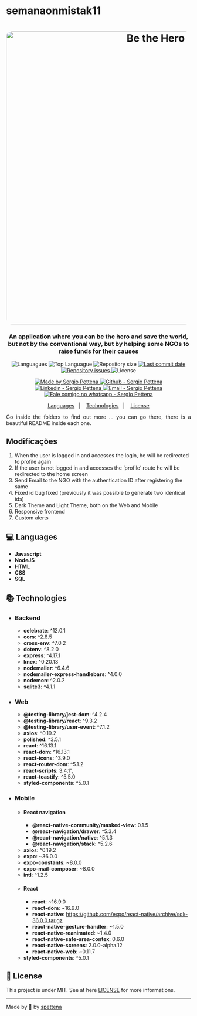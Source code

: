 # semanaonmistak11
<h1 align="center">
    <img alt="Be the Hero" src="https://github.com/spettena/semanaonmistak11/master/Assets/Template.png?raw=true" "  width="800px" style="border-radius:16px;"/>
</h1>

<h3 align="center" >
  An application where you can be the hero and save the world, but not by the conventional way, but by helping some NGOs to raise funds for their causes
</h3>

<p align="center">
  <img alt="Languagues" src="https://img.shields.io/github/languages/count/spettena/semanaonmistak11">
  <img alt="Top Languague" src="https://img.shields.io/github/languages/top/spettena/semanaonmistak11">
  <img alt="Repository size" src="https://img.shields.io/github/repo-size/spettena/semanaonmistak11">
  <a href="https://github.com/spettena/be-the-hero/commits/master">
    <img alt="Last commit date" src="https://img.shields.io/github/last-commit/spettena/semanaonmistak11">
  </a>
   <a href="https://github.com/spettena/be-the-hero/issues">
    <img alt="Repository issues" src="https://img.shields.io/github/issues/spettena/semanaonmistak11">
  </a>
  <img alt="License" src="https://img.shields.io/github/license/spettena/semanaonmistak11">
</p>
<p align="center">

  <a href="https://github.com/spettena" target="_blank">
    <img alt="Made by Sergio Pettena" src="https://img.shields.io/badge/made%20by-Sergio_Pettena-informational">
  </a>
  <a href="https://github.com/spettena" target="_blank" >
    <img alt="Github - Sergio Pettena" src="https://img.shields.io/badge/Github--%23F8952D?style=social&logo=github">
  </a>
  <a href="https://www.linkedin.com/in/sergio-pettena-a83b1121/" target="_blank" >
    <img alt="Linkedin - Sergio Pettena" src="https://img.shields.io/badge/Linkedin--%23F8952D?style=social&logo=linkedin">
  </a>
  <a href="mailto:pettena@hotmail.com" target="_blank" >
    <img alt="Email - Sergio Pettena" src="https://img.shields.io/badge/Email--%23F8952D?style=social&logo=gmail">
  </a>
  <a href="https://api.whatsapp.com/send?phone=5511970334065"
        target="_blank" >
    <img alt="Fale comigo no whatsapp - Sergio Pettena" src="https://img.shields.io/badge/Whatsapp--%23F8952D?style=social&logo=whatsapp">
  </a>

</p>

<p align="center">
  <a href="#computer-languages">Languages</a>&nbsp;&nbsp;&nbsp;|&nbsp;&nbsp;&nbsp;
  <a href="#books-technologies">Technologies</a>&nbsp;&nbsp;&nbsp;|&nbsp;&nbsp;&nbsp;
  <a href="#memo-license">License</a>
</p>

<p align="justify">
	Go inside the folders to find out more ... you can go there, there is a beautiful README inside each one.
</p>

## Modificações

1. When the user is logged in and accesses the login, he will be redirected to profile again
2. If the user is not logged in and accesses the ‘profile’ route he will be redirected to the home screen
3. Send Email to the NGO with the authentication ID after registering the same
4. Fixed id bug fixed (previously it was possible to generate two identical ids)
5. Dark Theme and Light Theme, both on the Web and Mobile
6. Responsive frontend
7. Custom alerts

## :computer: Languages

- **Javascript**
- **NodeJS**
- **HTML**
- **CSS**
- **SQL**

## :books: Technologies
- ### Backend 
	* **celebrate**:  ^12.0.1
	* **cors**:  ^2.8.5
	* **cross-env**:  ^7.0.2
	* **dotenv**:  ^8.2.0
	* **express**:  ^4.17.1
	* **knex**:  ^0.20.13
	* **nodemailer**:  ^6.4.6
	* **nodemailer-express-handlebars**:  ^4.0.0
	* **nodemon**: ^2.0.2 
	* **sqlite3**:  ^4.1.1


- ### Web
	* **@testing-library/jest-dom**:  ^4.2.4
	* **@testing-library/react**:  ^9.3.2
	* **@testing-library/user-event**:  ^7.1.2
	* **axios**:  ^0.19.2
	* **polished**:  ^3.5.1
	* **react**:  ^16.13.1
	* **react-dom**:  ^16.13.1
	* **react-icons**:  ^3.9.0
	* **react-router-dom**:  ^5.1.2
	* **react-scripts**:  3.4.1",
	* **react-toastify**:  ^5.5.0
	* **styled-components**:  ^5.0.1

- ### Mobile
	- #### React navigation
		* **@react-native-community/masked-view**: 0.1.5
		* **@react-navigation/drawer**:  ^5.3.4
		* **@react-navigation/native**:  ^5.1.3
		* **@react-navigation/stack**:  ^5.2.6
	* **axio**s:  ^0.19.2
	* **expo**:  ~36.0.0
	* **expo-constants**:  ~8.0.0
	* **expo-mail-composer**:  ~8.0.0
	* **intl**:  ^1.2.5
	- #### React
		* **react**:  ~16.9.0
		* **react-dom**:  ~16.9.0
		* **react-native**:  https://github.com/expo/react-native/archive/sdk-36.0.0.tar.gz
		* **react-native-gesture-handler**:  ~1.5.0
		* **react-native-reanimated**:  ~1.4.0
		* **react-native-safe-area-contex**:  0.6.0
		* **react-native-screens**:  2.0.0-alpha.12
		* **react-native-web**:  ~0.11.7
	* **styled-components**:  ^5.0.1


## :memo: License

This project is under MIT. See at here [LICENSE](/LICENSE) for more informations.

---

Made by :blue_heart: by [spettena](https://github.com/spettena)
